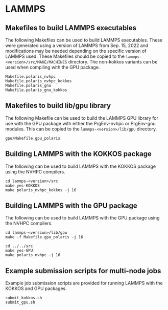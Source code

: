 # LAMMPS

## Makefiles to build LAMMPS executables

The following Makefiles can be used to build LAMMPS executables. These were generated using a version of LAMMPS from Sep. 15, 2022 and modifications may be needed depending on the specific version of LAMMPS used. These Makefiles should be copied to the `lammps-<version>/src/MAKE/MACHINES` directory. The non-kokkos variants can be used when compiling with the GPU package.
```
Makefile.polaris_nvhpc
Makefile.polaris_nvhpc_kokkos
Makefile.polaris_gnu
Makefile.polaris_gnu_kokkos
```

## Makefiles to build lib/gpu library

The following Makefile can be used to build the LAMMPS GPU library for use with the GPU package with either the PrgEnv-nvhpc or PrgEnv-gnu modules.  This can be copied to the `lammps-<version>/lib/gpu` directory.
```
gpu/Makefile.gpu_polaris
```

## Building LAMMPS with the KOKKOS package

The following can be used to build LAMMPS with the KOKKOS package using the NVHPC compilers.
```
cd lammps-<version>/src
make yes-KOKKOS
make polaris_nvhpc_kokkos -j 16
```

## Building LAMMPS with the GPU package

The following can be used to build LAMMPS with the GPU package using the NVHPC compilers.
```
cd lammps-<version>/lib/gpu
make -f Makefile.gpu_polaris -j 16

cd ../../src
make yes-GPU
make polaris_nvhpc -j 16
```

## Example submission scripts for multi-node jobs

Example job submission scripts are provided for running LAMMPS with the KOKKOS and GPU packages. 
```
submit_kokkos.sh
submit_gpu.sh
```



